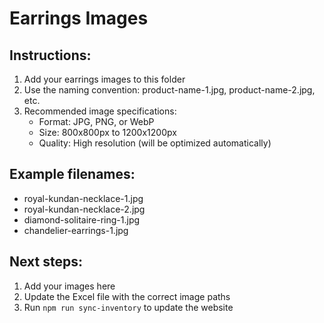 # Earrings Images

## Instructions:
1. Add your earrings images to this folder
2. Use the naming convention: product-name-1.jpg, product-name-2.jpg, etc.
3. Recommended image specifications:
   - Format: JPG, PNG, or WebP
   - Size: 800x800px to 1200x1200px
   - Quality: High resolution (will be optimized automatically)

## Example filenames:
- royal-kundan-necklace-1.jpg
- royal-kundan-necklace-2.jpg
- diamond-solitaire-ring-1.jpg
- chandelier-earrings-1.jpg

## Next steps:
1. Add your images here
2. Update the Excel file with the correct image paths
3. Run `npm run sync-inventory` to update the website

